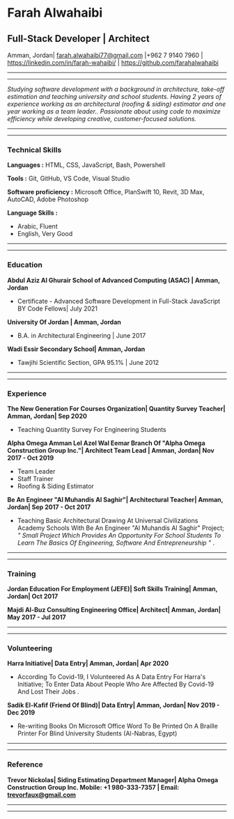 # **Farah Alwahaibi**

## **Full-Stack Developer | Architect** 
Amman, Jordan| farah.alwahaibi77@gmail.com |+962 7 9140 7960 |
https://linkedin.com/in/farah-wahaibi/ | https://github.com/farahalwahaibi 


***
***

*Studying software development with a background in architecture, take-off estimation and teaching university and school students. Having 2 years of experience working as an architectural (roofing & siding) estimator and one year working as a team leader.. Passionate about using code to maximize efficiency while developing creative, customer-focused solutions.*

***
***

### **Technical Skills**

**Languages :** HTML, CSS, JavaScript, Bash, Powershell

**Tools :** Git, GitHub, VS Code, Visual Studio

**Software proficiency :** Microsoft Office, PlanSwift 10, Revit, 3D Max, AutoCAD, Adobe Photoshop

**Language Skills :**

* Arabic, Fluent 
* English, Very Good 

***
***

### **Education**

**Abdul Aziz Al Ghurair School of Advanced Computing (ASAC) | Amman, Jordan**

* Certificate - Advanced Software Development in Full-Stack JavaScript BY Code Fellows| July 2021


**University Of Jordan | Amman, Jordan**

* B.A. in Architectural Engineering | June 2017

**Wadi Essir Secondary School| Amman, Jordan**

* Tawjihi Scientific Section, GPA 95.1% | June 2012

***
***

### **Experience**

**The New Generation For Courses Organization| Quantity Survey Teacher| Amman, Jordan| Sep 2020**

* Teaching Quantity Survey For Engineering Students


**Alpha Omega Amman Lel Azel Wal Eemar Branch Of "Alpha Omega Construction Group Inc."| Architect Team Lead | Amman, Jordan|  Nov 2017 - Oct 2019**

* Team Leader
* Staff Trainer
* Roofing & Siding Estimator


**Be An Engineer "Al Muhandis Al Saghir"| Architectural Teacher| Amman, Jordan| Sep 2017 - Oct 2017**

* Teaching Basic Architectural Drawing At Universal Civilizations Academy Schools With Be An Engineer "Al Muhandis Al Saghir" Project;  *" Small Project Which Provides An Opportunity For School Students To Learn The Basics Of Engineering, Software And Entrepreneurship "* .

***
***


### **Training**

**Jordan Education For Employment (JEFE)| Soft Skills Training| Amman, Jordan| Oct 2017**

**Majdi Al-Buz Consulting Engineering Office| Architect| Amman, Jordan|  May 2017 - Jul 2017**

***
***

### **Volunteering**

**Harra Initiative| Data Entry| Amman, Jordan| Apr 2020**

* According To Covid-19, I Volunteered As A Data Entry For Harra's Initiative; To Enter Data About People Who Are Affected By Covid-19 And Lost Their Jobs .


**Sadik El-Kafif (Friend Of Blind)| Data Entry| Amman, Jordan|  Nov 2019 - Dec 2019**

* Re-writing Books On Microsoft Office Word To Be Printed On A Braille Printer For Blind University Students (Al-Nabras, Egypt)

***
***

### **Reference**

**Trevor Nickolas| Siding Estimating Department Manager| Alpha Omega Construction Group Inc.
Mobile:  +1 980-333-7357 | Email: trevorfaux@gmail.com**

***
***

